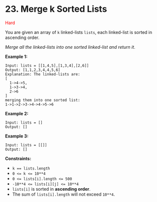 # 23. Merge k Sorted Lists
<span style="color:red">Hard</span>

You are given an array of `k` linked-lists `lists`, each linked-list is sorted in ascending order.

*Merge all the linked-lists into one sorted linked-list and return it*.

**Example 1:**
```
Input: lists = [[1,4,5],[1,3,4],[2,6]]
Output: [1,1,2,3,4,4,5,6]
Explanation: The linked-lists are:
[
  1->4->5,
  1->3->4,
  2->6
]
merging them into one sorted list:
1->1->2->3->4->4->5->6
```
**Example 2:**
```
Input: lists = []
Output: []
```
**Example 3:**
```
Input: lists = [[]]
Output: []
```

**Constraints:**
- `k == lists.length`
- `0 <= k <= 10**4`
- `0 <= lists[i].length <= 500`
- `-10**4 <= lists[i][j] <= 10**4`
- `lists[i]` is sorted in **ascending order**.
- The sum of `lists[i].length` will not exceed `10**4`.